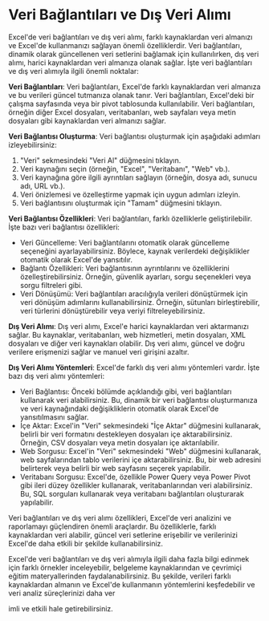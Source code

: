 # Veri Bağlantıları ve Dış Veri Alımı

Excel'de veri bağlantıları ve dış veri alımı, farklı kaynaklardan veri almanızı ve Excel'de kullanmanızı sağlayan önemli özelliklerdir. Veri bağlantıları, dinamik olarak güncellenen veri setlerini bağlamak için kullanılırken, dış veri alımı, harici kaynaklardan veri almanıza olanak sağlar. İşte veri bağlantıları ve dış veri alımıyla ilgili önemli noktalar:

**Veri Bağlantıları**: Veri bağlantıları, Excel'de farklı kaynaklardan veri almanıza ve bu verileri güncel tutmanıza olanak tanır. Veri bağlantıları, Excel'deki bir çalışma sayfasında veya bir pivot tablosunda kullanılabilir. Veri bağlantıları, örneğin diğer Excel dosyaları, veritabanları, web sayfaları veya metin dosyaları gibi kaynaklardan veri almanızı sağlar.

**Veri Bağlantısı Oluşturma**: Veri bağlantısı oluşturmak için aşağıdaki adımları izleyebilirsiniz:
1. "Veri" sekmesindeki "Veri Al" düğmesini tıklayın.
2. Veri kaynağını seçin (örneğin, "Excel", "Veritabanı", "Web" vb.).
3. Veri kaynağına göre ilgili ayrıntıları sağlayın (örneğin, dosya adı, sunucu adı, URL vb.).
4. Veri önizlemesi ve özelleştirme yapmak için uygun adımları izleyin.
5. Veri bağlantısını oluşturmak için "Tamam" düğmesini tıklayın.

**Veri Bağlantısı Özellikleri**: Veri bağlantıları, farklı özelliklerle geliştirilebilir. İşte bazı veri bağlantısı özellikleri:
- Veri Güncelleme: Veri bağlantılarını otomatik olarak güncelleme seçeneğini ayarlayabilirsiniz. Böylece, kaynak verilerdeki değişiklikler otomatik olarak Excel'de yansıtılır.
- Bağlantı Özellikleri: Veri bağlantısının ayrıntılarını ve özelliklerini özelleştirebilirsiniz. Örneğin, güvenlik ayarları, sorgu seçenekleri veya sorgu filtreleri gibi.
- Veri Dönüşümü: Veri bağlantıları aracılığıyla verileri dönüştürmek için veri dönüşüm adımlarını kullanabilirsiniz. Örneğin, sütunları birleştirebilir, veri türlerini dönüştürebilir veya veriyi filtreleyebilirsiniz.

**Dış Veri Alımı**: Dış veri alımı, Excel'e harici kaynaklardan veri aktarmanızı sağlar. Bu kaynaklar, veritabanları, web hizmetleri, metin dosyaları, XML dosyaları ve diğer veri kaynakları olabilir. Dış veri alımı, güncel ve doğru verilere erişmenizi sağlar ve manuel veri girişini azaltır.

**Dış Veri Alımı Yöntemleri**: Excel'de farklı dış veri alımı yöntemleri vardır. İşte bazı dış veri alımı yöntemleri:
- Veri Bağlantısı: Önceki bölümde açıklandığı gibi, veri bağlantıları kullanarak veri alabilirsiniz. Bu, dinamik bir veri bağlantısı oluşturmanıza ve veri kaynağındaki değişikliklerin otomatik olarak Excel'de yansıtılmasını sağlar.
- İçe Aktar: Excel'in "Veri" sekmesindeki "İçe Aktar" düğmesini kullanarak, belirli bir veri formatını destekleyen dosyaları içe aktarabilirsiniz. Örneğin, CSV dosyaları veya metin dosyaları içe aktarılabilir.
- Web Sorgusu: Excel'in "Veri" sekmesindeki "Web" düğmesini kullanarak, web sayfalarından tablo verilerini içe aktarabilirsiniz. Bu, bir web adresini belirterek veya belirli bir web sayfasını seçerek yapılabilir.
- Veritabanı Sorgusu: Excel'de, özellikle Power Query veya Power Pivot gibi ileri düzey özellikler kullanarak, veritabanlarından veri alabilirsiniz. Bu, SQL sorguları kullanarak veya veritabanı bağlantıları oluşturarak yapılabilir.

Veri bağlantıları ve dış veri alımı özellikleri, Excel'de veri analizini ve raporlamayı güçlendiren önemli araçlardır. Bu özelliklerle, farklı kaynaklardan veri alabilir, güncel veri setlerine erişebilir ve verilerinizi Excel'de daha etkili bir şekilde kullanabilirsiniz.

Excel'de veri bağlantıları ve dış veri alımıyla ilgili daha fazla bilgi edinmek için farklı örnekler inceleyebilir, belgeleme kaynaklarından ve çevrimiçi eğitim materyallerinden faydalanabilirsiniz. Bu şekilde, verileri farklı kaynaklardan almanın ve Excel'de kullanmanın yöntemlerini keşfedebilir ve veri analiz süreçlerinizi daha ver

imli ve etkili hale getirebilirsiniz.